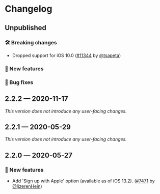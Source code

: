 # Changelog

## Unpublished

### 🛠 Breaking changes

- Dropped support for iOS 10.0 ([#11344](https://github.com/expo/expo/pull/11344) by [@tsapeta](https://github.com/tsapeta))

### 🎉 New features

### 🐛 Bug fixes

## 2.2.2 — 2020-11-17

_This version does not introduce any user-facing changes._

## 2.2.1 — 2020-05-29

_This version does not introduce any user-facing changes._

## 2.2.0 — 2020-05-27

### 🎉 New features

- Add 'Sign up with Apple' option (available as of iOS 13.2). ([#7471](https://github.com/expo/expo/pull/7471) by [@IjzerenHein](https://github.com/IjzerenHein))
